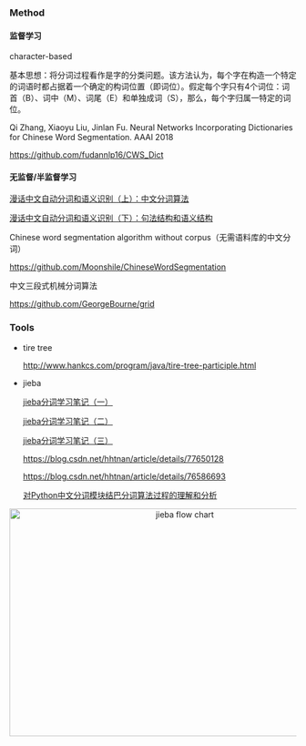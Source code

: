 

### Method

#### 监督学习

character-based

基本思想：将分词过程看作是字的分类问题。该方法认为，每个字在构造一个特定的词语时都占据着一个确定的构词位置（即词位）。假定每个字只有4个词位：词首（B）、词中（M）、词尾（E）和单独成词（S），那么，每个字归属一特定的词位。



Qi Zhang, Xiaoyu Liu, Jinlan Fu. Neural Networks Incorporating Dictionaries for Chinese Word Segmentation. AAAI 2018

<https://github.com/fudannlp16/CWS_Dict>



#### 无监督/半监督学习



[漫话中文自动分词和语义识别（上）：中文分词算法](http://www.matrix67.com/blog/archives/4212)

[漫话中文自动分词和语义识别（下）：句法结构和语义结构](http://www.matrix67.com/blog/archives/4870)

Chinese word segmentation algorithm without corpus（无需语料库的中文分词）

<https://github.com/Moonshile/ChineseWordSegmentation>



中文三段式机械分词算法

<https://github.com/GeorgeBourne/grid>

### Tools

+ tire tree

  <http://www.hankcs.com/program/java/tire-tree-participle.html>

+ jieba

  [jieba分词学习笔记（一）](https://segmentfault.com/a/1190000004061791)

  [jieba分词学习笔记（二）](https://segmentfault.com/a/1190000004065927)

  [jieba分词学习笔记（三）](https://segmentfault.com/a/1190000004085949)

  <https://blog.csdn.net/hhtnan/article/details/77650128>

  <https://blog.csdn.net/hhtnan/article/details/76586693>

  [对Python中文分词模块结巴分词算法过程的理解和分析](https://blog.csdn.net/rav009/article/details/12196623)

<div align="center">
<img src="https://github.com/bifeng/nlp_paper_notes/raw/master/image/jieba.png" width="600" height="400" alt="jieba flow chart"></img>
</div>

